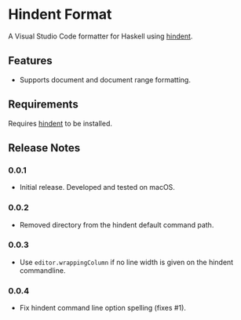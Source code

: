 # Hindent Format

A Visual Studio Code formatter for Haskell using
[hindent](https://github.com/chrisdone/hindent).

## Features

-   Supports document and document range formatting.

## Requirements

Requires [hindent](https://github.com/chrisdone/hindent) to be installed.

## Release Notes

### 0.0.1

-   Initial release. Developed and tested on macOS.

### 0.0.2

-   Removed directory from the hindent default command path.

### 0.0.3

-   Use `editor.wrappingColumn` if no line width is given on the
    hindent commandline.

### 0.0.4

-   Fix hindent command line option spelling (fixes \#1).
